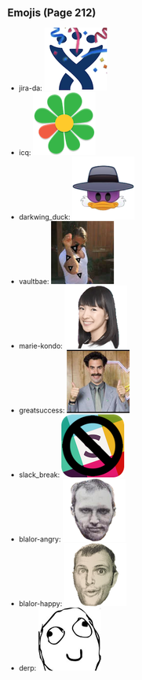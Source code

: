 
## Emojis (Page 212)

* jira-da: ![jira-da](output/jira-da.png)
* icq: ![icq](output/icq.png)
* darkwing_duck: ![darkwing_duck](output/darkwing_duck.png)
* vaultbae: ![vaultbae](output/vaultbae.jpg)
* marie-kondo: ![marie-kondo](output/marie-kondo.png)
* greatsuccess: ![greatsuccess](output/greatsuccess.jpg)
* slack_break: ![slack_break](output/slack_break.png)
* blalor-angry: ![blalor-angry](output/blalor-angry.png)
* blalor-happy: ![blalor-happy](output/blalor-happy.png)
* derp: ![derp](output/derp.jpg)
